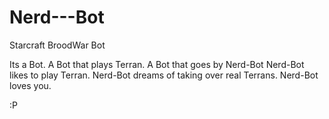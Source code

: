 # Nerd---Bot
Starcraft BroodWar Bot

Its a Bot.
A Bot that plays Terran.
A Bot that goes by Nerd-Bot
Nerd-Bot likes to play Terran. 
Nerd-Bot dreams of taking over real Terrans. 
Nerd-Bot loves you. 

:P
